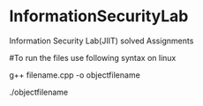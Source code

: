 # InformationSecurityLab
Information Security Lab(JIIT) solved Assignments

#To run the files use following syntax on linux

g++ filename.cpp -o objectfilename

./objectfilename

